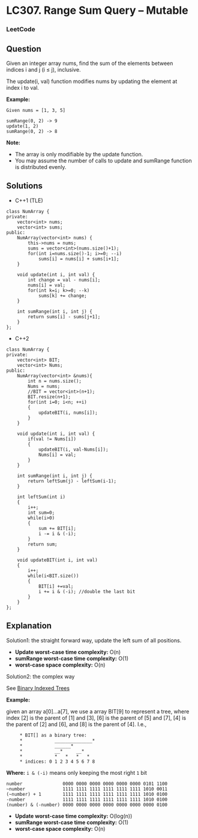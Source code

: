 # LC307. Range Sum Query – Mutable

### LeetCode

## Question

Given an integer array nums, find the sum of the elements between indices i and j (i ≤ j), inclusive.

The update(i, val) function modifies nums by updating the element at index i to val.

**Example:**

```
Given nums = [1, 3, 5]

sumRange(0, 2) -> 9
update(1, 2)
sumRange(0, 2) -> 8
```

**Note:**

* The array is only modifiable by the update function.
* You may assume the number of calls to update and sumRange function is distributed evenly.

## Solutions

* C++1 (TLE)
```
class NumArray {
private: 
    vector<int> nums;
    vector<int> sums;
public:
    NumArray(vector<int> nums) {
        this->nums = nums;
        sums = vector<int>(nums.size()+1);
        for(int i=nums.size()-1; i>=0; --i)
            sums[i] = nums[i] + sums[i+1];
    }
    
    void update(int i, int val) {
        int change = val - nums[i];
        nums[i] = val;
        for(int k=i; k>=0; --k)
            sums[k] += change;
    }
    
    int sumRange(int i, int j) {
        return sums[i] - sums[j+1];
    }
};
```

* C++2
```
class NumArray {
private:
    vector<int> BIT;
    vector<int> Nums;
public:
    NumArray(vector<int> &nums){
        int n = nums.size();
        Nums = nums;
        //BIT = vector<int>(n+1);
        BIT.resize(n+1);
        for(int i=0; i<n; ++i)
        {
            updateBIT(i, nums[i]);
        }
    }

    void update(int i, int val) {
        if(val != Nums[i])
        {
            updateBIT(i, val-Nums[i]);
            Nums[i] = val;
        }
    }

    int sumRange(int i, int j) {
        return leftSum(j) - leftSum(i-1);
    }
    
    int leftSum(int i)
    {
        i++;
        int sum=0;
        while(i>0)
        {
            sum += BIT[i];
            i -= i & (-i);
        }
        return sum;
    }
    
    void updateBIT(int i, int val)
    {
        i++;
        while(i<BIT.size())
        {
            BIT[i] +=val;
            i += i & (-i); //double the last bit
        }
    }
};
```

## Explanation

Solution1: the straight forward way, update the left sum of all positions.

* **Update worst-case time complexity:** O(n)
* **sumRange worst-case time complexity:** O(1)
* **worst-case space complexity:** O(n)

Solution2: the complex way

See <a href="https://www.topcoder.com/community/data-science/data-science-tutorials/binary-indexed-trees/">Binary Indexed Trees</a>

**Example:** 

given an array a[0]...a[7], we use a array BIT[9] to represent a tree, where index [2] is the parent of [1] and [3], [6] is the parent of [5] and [7], [4] is the parent of [2] and [6], and [8] is the parent of [4]. I.e.,

```
     * BIT[] as a binary tree:
     *            ______________*
     *            ______*
     *            __*     __*
     *            *   *   *   *
     * indices: 0 1 2 3 4 5 6 7 8
```

**Where:** `i & (-i)` means only keeping the most right `1` bit

```
number               0000 0000 0000 0000 0000 0000 0101 1100
~number              1111 1111 1111 1111 1111 1111 1010 0011
(~number) + 1        1111 1111 1111 1111 1111 1111 1010 0100
-number              1111 1111 1111 1111 1111 1111 1010 0100
(number) & (-number) 0000 0000 0000 0000 0000 0000 0000 0100
```

* **Update worst-case time complexity:** O(log(n))
* **sumRange worst-case time complexity:** O(1)
* **worst-case space complexity:** O(n)